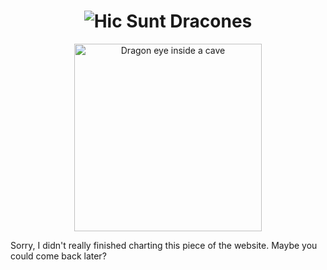 <h1>
<div align="center">
  <img src="https://alves-nickolas.github.io/dracones/hicsuntwhite.png" alt="Hic Sunt Dracones">
</div></h1>

<div align="center">
  <img src="https://alves-nickolas.github.io/dracones/dracones-eye.png" alt="Dragon eye inside a cave" width=300px">
</div>

Sorry, I didn't really finished charting this piece of the website. Maybe you could come back later?
